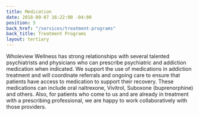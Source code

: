 ```yaml
---
title: Medication
date: 2018-09-07 16:22:00 -04:00
position: 5
back_href: "/services/treatment-programs"
back_title: Treatment Programs
layout: tertiary
---
```


Wholeview Wellness has strong relationships with several talented psychiatrists and physicians who can prescribe psychiatric and addiction medication when indicated. We support the use of medications in addiction treatment and will coordinate referrals and ongoing care to ensure that patients have access to medication to support their recovery.  These medications can include oral naltrexone, Vivitrol, Suboxone (buprenorphine) and others.  Also, for patients who come to us and are already in treatment with a prescribing professional, we are happy to work collaboratively with those providers.  
